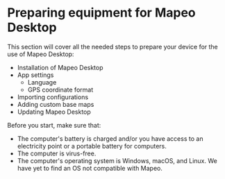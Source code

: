 # Preparing equipment for Mapeo Desktop

This section will cover all the needed steps to prepare your device for the use of Mapeo Desktop:

* Installation of Mapeo Desktop
* App settings
  * Language
  * GPS coordinate format
* Importing configurations&#x20;
* Adding custom base maps
* Updating Mapeo Desktop

Before you start, make sure that:&#x20;

* The computer's battery is charged and/or you have access to an electricity point or a portable battery for computers.&#x20;
* The computer is virus-free.&#x20;
* The computer's operating system is Windows, macOS, and Linux. We have yet to find an OS not compatible with Mapeo.



